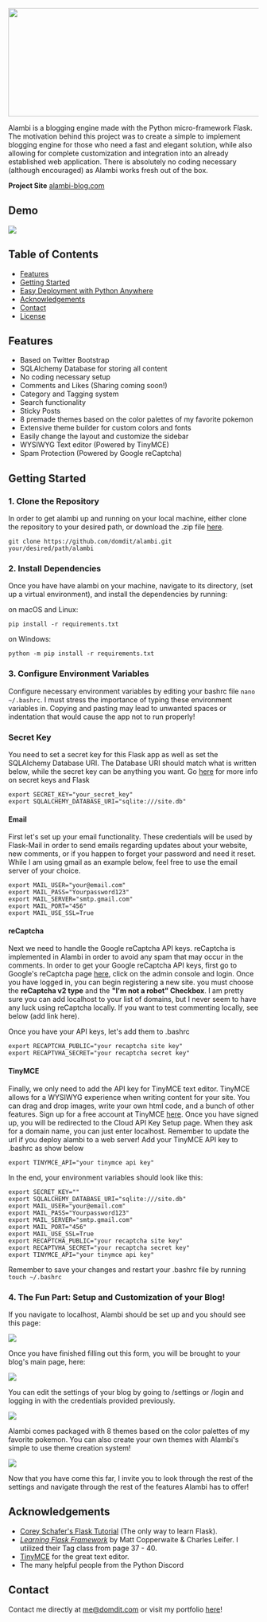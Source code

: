 <p align="center">
  <img src="https://github.com/domdit/myalambi/blob/master/static/logo.png?raw=true" align="center" height="218" width="548">
</p>

Alambi is a blogging engine made with the Python micro-framework Flask. The motivation behind this project was to create a simple to implement blogging engine for those who need a fast and elegant solution, while also allowing for complete customization and integration into an already established web application. There is absolutely no coding necessary (although encouraged) as Alambi works fresh out of the box.

**Project Site** [alambi-blog.com](http://www.alambi-blog.com)

## Demo
![](assets/demo.gif)

## Table of Contents
* [Features](#features)
* [Getting Started](#getting-started)
* [Easy Deployment with Python Anywhere](#deploy)
* [Acknowledgements](#thanks)
* [Contact](#contact)
* [License](#license)

## <a name="features"></a> Features 
* Based on Twitter Bootstrap
* SQLAlchemy Database for storing all content
* No coding necessary setup
* Comments and Likes (Sharing coming soon!)
* Category and Tagging system
* Search functionality
* Sticky Posts
* 8 premade themes based on the color palettes of my favorite pokemon
* Extensive theme builder for custom colors and fonts
* Easily change the layout and customize the sidebar
* WYSIWYG Text editor (Powered by TinyMCE)
* Spam Protection (Powered by Google reCaptcha)

## <a name="getting-started"></a> Getting Started
### 1. Clone the Repository
In order to get alambi up and running on your local machine, either clone the repository to your desired path, or download the .zip file [here](https://www.my-alambi.com/download).

```
git clone https://github.com/domdit/alambi.git your/desired/path/alambi
```

### 2. Install Dependencies
Once you have have alambi on your machine, navigate to its directory, (set up a virtual environment), and install the dependencies by running:

on macOS and Linux:
```
pip install -r requirements.txt
```
on Windows:
```
python -m pip install -r requirements.txt
```

### 3. Configure Environment Variables
Configure necessary environment variables by editing your bashrc file `nano ~/.bashrc`. I must stress the importance of typing these environment variables in. Copying and pasting may lead to unwanted spaces or indentation that would cause the app not to run properly!

### Secret Key
You need to set a secret key for this Flask app as well as set the SQLAlchemy Database URI. The Database URI should match what is written below, while the secret key can be anything you want. Go [here](https://stackoverflow.com/questions/34902378/where-do-i-get-a-secret-key-for-flask/34903502) for more info on secret keys and Flask

```
export SECRET_KEY="your_secret_key"
export SQLALCHEMY_DATABASE_URI="sqlite:///site.db"
```

#### Email
First let's set up your email functionality. These credentials will be used by Flask-Mail in order to send emails regarding updates about your website, new comments, or if you happen to forget your password and need it reset. While I am using gmail as an example below, feel free to use the email server of your choice.

```
export MAIL_USER="your@email.com"
export MAIL_PASS="Yourpassword123"
export MAIL_SERVER="smtp.gmail.com" 
export MAIL_PORT="456"
export MAIL_USE_SSL=True
```

#### reCaptcha
Next we need to handle the Google reCaptcha API keys. reCaptcha is implemented in Alambi in order to avoid any spam that may occur in the comments. In order to get your Google reCaptcha API keys, first go to Google's reCaptcha page [here](https://www.google.com/recaptcha/intro/v3.html),  click on the admin console and login. Once you have logged in, you can begin registering a new site. you must choose the **reCaptcha v2 type** and the **"I'm not a robot" Checkbox**. I am pretty sure you can add localhost to your list of domains, but I never seem to have any luck using reCaptcha locally. If you want to test commenting locally, see below (add link here). 

Once you have your API keys, let's add them to .bashrc

```
export RECAPTCHA_PUBLIC="your recaptcha site key"
export RECAPTVHA_SECRET="your recaptcha secret key"
```

#### TinyMCE
Finally, we only need to add the API key for TinyMCE text editor. TinyMCE allows for a WYSIWYG experience when writing content for your site. You can drag and drop images, write your own html code, and a bunch of other features. Sign up for a free account at TinyMCE [here](https://www.tiny.cloud/signup/). Once you have signed up, you will be redirected to the Cloud API Key Setup page. When they ask for a domain name, you can just enter localhost. Remember to update the url if you deploy alambi to a web server! Add your TinyMCE API key to .bashrc as show below

```
export TINYMCE_API="your tinymce api key"
```

In the end, your environment variables should look like this:
```
export SECRET_KEY=""
export SQLALCHEMY_DATABASE_URI="sqlite:///site.db"
export MAIL_USER="your@email.com"
export MAIL_PASS="Yourpassword123"
export MAIL_SERVER="smtp.gmail.com" 
export MAIL_PORT="456"
export MAIL_USE_SSL=True
export RECAPTCHA_PUBLIC="your recaptcha site key"
export RECAPTVHA_SECRET="your recaptcha secret key"
export TINYMCE_API="your tinymce api key"
```

Remember to save your changes and restart your .bashrc file by running `touch ~/.bashrc`

### 4. The Fun Part: Setup and Customization of your Blog!

If you navigate to localhost, Alambi should be set up and you should see this page:

![](assets/initialize.png)

Once you have finished filling out this form, you will be brought to your blog's main page, here:

![](assets/home.png)

You can edit the settings of your blog by going to /settings or /login and logging in with the credentials provided previously.

![](assets/settings1.png)

Alambi comes packaged with 8 themes based on the color palettes of my favorite pokemon. You can also create your own themes with Alambi's simple to use theme creation system!

![](assets/appearance.gif)

Now that you have come this far, I invite you to look through the rest of the settings and navigate through the rest of the features Alambi has to offer!


## <a name="thanks"></a> Acknowledgements
* [Corey Schafer's Flask Tutorial](https://www.youtube.com/watch?v=MwZwr5Tvyxo&list=PL-osiE80TeTs4UjLw5MM6OjgkjFeUxCYH) (The only way to learn Flask).
* [*Learning Flask Framework*](https://www.amazon.com/Learning-Flask-Framework-Matt-Copperwaite/dp/1783983361) by Matt Copperwaite & Charles Leifer. I utilized their Tag class from page 37 - 40.
* [TinyMCE](https://www.tiny.cloud/) for the great text editor.
* The many helpful people from the Python Discord


## <a name="contact"></a> Contact
Contact me directly at me@domdit.com or visit my portfolio [here](http://www.domdit.com)!


